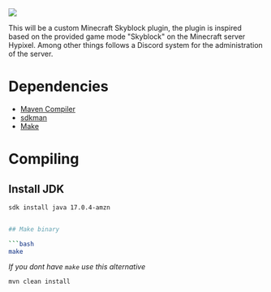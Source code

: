 <img src="https://hypixel.net/attachments/1619017238715-png.2502905/" />


This will be a custom Minecraft Skyblock plugin, the plugin is inspired based on the provided game mode "Skyblock" on the Minecraft server Hypixel. Among other things follows a Discord system for the administration of the server.

# Dependencies
 - [Maven Compiler](https://maven.apache.org/install.html)
 - [sdkman](https://sdkman.io/install)
 - [Make](https://www.gnu.org/software/make/)
 
 # Compiling
 
## Install JDK
 
 ```bash
sdk install java 17.0.4-amzn
 
 
 ## Make binary
 
 ```bash
 make
 ```
 
 <em>If you dont have `make` use this alternative</em>
 
 ```bash
 mvn clean install
 ```
 

